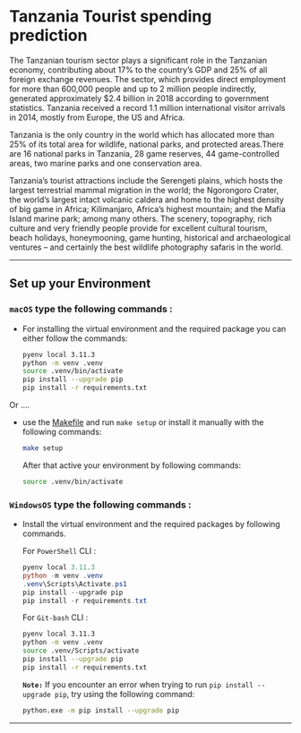# Tanzania Tourist spending prediction



The Tanzanian tourism sector plays a significant role in the Tanzanian economy, contributing about 17% to the country’s GDP and 25% of all foreign exchange revenues. The sector, which provides direct employment for more than 600,000 people and up to 2 million people indirectly, generated approximately $2.4 billion in 2018 according to government statistics. Tanzania received a record 1.1 million international visitor arrivals in 2014, mostly from Europe, the US and Africa.

Tanzania is the only country in the world which has allocated more than 25% of its total area for wildlife, national parks, and protected areas.There are 16 national parks in Tanzania, 28 game reserves, 44 game-controlled areas, two marine parks and one conservation area.

Tanzania’s tourist attractions include the Serengeti plains, which hosts the largest terrestrial mammal migration in the world; the Ngorongoro Crater, the world’s largest intact volcanic caldera and home to the highest density of big game in Africa; Kilimanjaro, Africa’s highest mountain; and the Mafia Island marine park; among many others. The scenery, topography, rich culture and very friendly people provide for excellent cultural tourism, beach holidays, honeymooning, game hunting, historical and archaeological ventures – and certainly the best wildlife photography safaris in the world.

---

## Set up your Environment

### **`macOS`** type the following commands :

- For installing the virtual environment and the required package you can either follow the commands:

  ```BASH
  pyenv local 3.11.3
  python -m venv .venv
  source .venv/bin/activate
  pip install --upgrade pip
  pip install -r requirements.txt
  ```

Or ....

- use the [Makefile](Makefile) and run `make setup` or install it manually with the following commands:

  ```BASH
  make setup
  ```

  After that active your environment by following commands:

  ```BASH
  source .venv/bin/activate
  ```

### **`WindowsOS`** type the following commands :

- Install the virtual environment and the required packages by following commands.

  For `PowerShell` CLI :

  ```PowerShell
  pyenv local 3.11.3
  python -m venv .venv
  .venv\Scripts\Activate.ps1
  pip install --upgrade pip
  pip install -r requirements.txt
  ```

  For `Git-bash` CLI :

  ```BASH
  pyenv local 3.11.3
  python -m venv .venv
  source .venv/Scripts/activate
  pip install --upgrade pip
  pip install -r requirements.txt
  ```

  **`Note:`**
  If you encounter an error when trying to run `pip install --upgrade pip`, try using the following command:

  ```Bash
  python.exe -m pip install --upgrade pip
  ```

---
